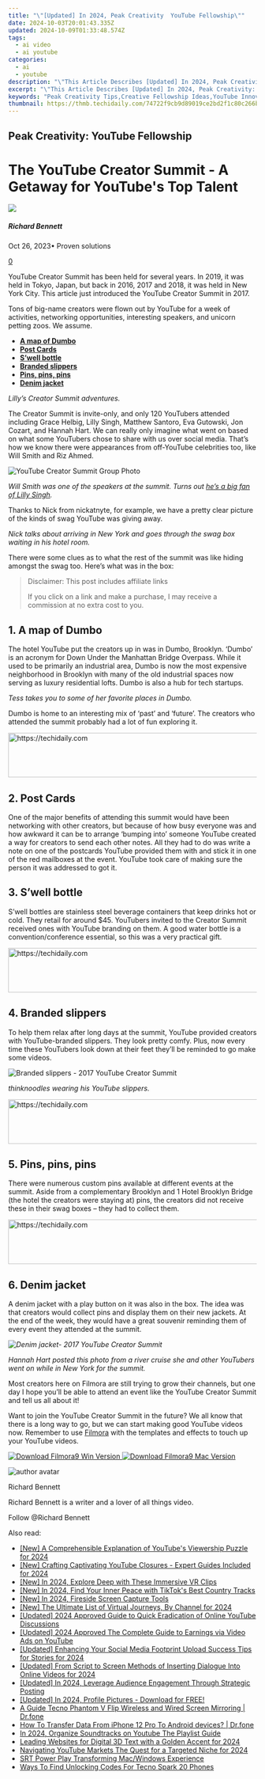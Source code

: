 ```yaml
---
title: "\"[Updated] In 2024, Peak Creativity  YouTube Fellowship\""
date: 2024-10-03T20:01:43.335Z
updated: 2024-10-09T01:33:48.574Z
tags:
  - ai video
  - ai youtube
categories:
  - ai
  - youtube
description: "\"This Article Describes [Updated] In 2024, Peak Creativity: YouTube Fellowship\""
excerpt: "\"This Article Describes [Updated] In 2024, Peak Creativity: YouTube Fellowship\""
keywords: "Peak Creativity Tips,Creative Fellowship Ideas,YouTube Innovators Guide,Fellowship & Original Content,Video Creativity Mastery,Inspirational YouTubers,Peak Content Excellence"
thumbnail: https://thmb.techidaily.com/74722f9cb9d89019ce2bd2f1c80c266bfc2adc6c2152da5539a4a5d5cb3e57e3.jpg
---
```


## Peak Creativity: YouTube Fellowship

# The YouTube Creator Summit - A Getaway for YouTube's Top Talent

![](https://images.wondershare.com/filmora/article-images/richard-bennett.jpg)

##### Richard Bennett

 Oct 26, 2023• Proven solutions

[0](#commentsBoxSeoTemplate)

YouTube Creator Summit has been held for several years. In 2019, it was held in Tokyo, Japan, but back in 2016, 2017 and 2018, it was held in New York City. This article just introduced the YouTube Creator Summit in 2017.

Tons of big-name creators were flown out by YouTube for a week of activities, networking opportunities, interesting speakers, and unicorn petting zoos. We assume.

* [**A map of Dumbo**](#dumbo)
* [**Post Cards**](#postcards)
* [**S’well bottle**](#bottle)
* [**Branded slippers**](#slippers)
* [**Pins, pins, pins**](#pins)
* [**Denim jacket**](#jacket)

_Lilly’s Creator Summit adventures._

The Creator Summit is invite-only, and only 120 YouTubers attended including Grace Helbig, Lilly Singh, Matthew Santoro, Eva Gutowski, Jon Cozart, and Hannah Hart. We can really only imagine what went on based on what some YouTubers chose to share with us over social media. That’s how we know there were appearances from off-YouTube celebrities too, like Will Smith and Riz Ahmed.

![YouTube Creator Summit Group Photo](https://images.wondershare.com/filmora/article-images/youtube-creator-summit-2017.jpg)

_Will Smith was one of the speakers at the summit. Turns out_ [_he’s a big fan of Lilly Singh_](https://www.youtube.com/watch?v=AGlcsogbAQY)_._

Thanks to Nick from nickatnyte, for example, we have a pretty clear picture of the kinds of swag YouTube was giving away.

_Nick talks about arriving in New York and goes through the swag box waiting in his hotel room._

There were some clues as to what the rest of the summit was like hiding amongst the swag too. Here’s what was in the box:

>  Disclaimer: This post includes affiliate links
>
>  If you click on a link and make a purchase, I may receive a commission at no extra cost to you.
>

## 1\. A map of Dumbo

The hotel YouTube put the creators up in was in Dumbo, Brooklyn. ‘Dumbo’ is an acronym for Down Under the Manhattan Bridge Overpass. While it used to be primarily an industrial area, Dumbo is now the most expensive neighborhood in Brooklyn with many of the old industrial spaces now serving as luxury residential lofts. Dumbo is also a hub for tech startups.

_Tess takes you to some of her favorite places in Dumbo._

Dumbo is home to an interesting mix of ‘past’ and ‘future’. The creators who attended the summit probably had a lot of fun exploring it.

<!-- affiliate ads begin -->
<a href="https://appsumo.8odi.net/c/5597632/1062447/7443" target="_top" id="1062447">
  <img src="//a.impactradius-go.com/display-ad/7443-1062447" border="0" alt="https://techidaily.com" width="600" height="90"/>
</a>
<img height="0" width="0" src="https://appsumo.8odi.net/i/5597632/1062447/7443" style="position:absolute;visibility:hidden;" border="0" />
<!-- affiliate ads end -->

## 2\. Post Cards

One of the major benefits of attending this summit would have been networking with other creators, but because of how busy everyone was and how awkward it can be to arrange ‘bumping into’ someone YouTube created a way for creators to send each other notes. All they had to do was write a note on one of the postcards YouTube provided them with and stick it in one of the red mailboxes at the event. YouTube took care of making sure the person it was addressed to got it.

## 3\. S’well bottle

S’well bottles are stainless steel beverage containers that keep drinks hot or cold. They retail for around $45\. YouTubers invited to the Creator Summit received ones with YouTube branding on them. A good water bottle is a convention/conference essential, so this was a very practical gift.

<!-- affiliate ads begin -->
<a href="https://appsumo.8odi.net/c/5597632/2075472/7443" target="_top" id="2075472">
  <img src="//a.impactradius-go.com/display-ad/7443-2075472" border="0" alt="https://techidaily.com" width="728" height="90"/>
</a>
<img height="0" width="0" src="https://appsumo.8odi.net/i/5597632/2075472/7443" style="position:absolute;visibility:hidden;" border="0" />
<!-- affiliate ads end -->

## 4\. Branded slippers

To help them relax after long days at the summit, YouTube provided creators with YouTube-branded slippers. They look pretty comfy. Plus, now every time these YouTubers look down at their feet they’ll be reminded to go make some videos.

![Branded slippers - 2017 YouTube Creator Summit](https://images.wondershare.com/filmora/article-images/youtube-creator-summit-branded-slippers.jpg)

_thinknoodles wearing his YouTube slippers._

<!-- affiliate ads begin -->
<a href="https://appsumo.8odi.net/c/5597632/2105860/7443" target="_top" id="2105860">
  <img src="//a.impactradius-go.com/display-ad/7443-2105860" border="0" alt="https://techidaily.com" width="728" height="90"/>
</a>
<img height="0" width="0" src="https://appsumo.8odi.net/i/5597632/2105860/7443" style="position:absolute;visibility:hidden;" border="0" />
<!-- affiliate ads end -->

## 5\. Pins, pins, pins

There were numerous custom pins available at different events at the summit. Aside from a complementary Brooklyn and 1 Hotel Brooklyn Bridge (the hotel the creators were staying at) pins, the creators did not receive these in their swag boxes – they had to collect them.

<!-- affiliate ads begin -->
<a href="https://review-au.sjv.io/c/5597632/2098702/14409" target="_top" id="2098702">
  <img src="//a.impactradius-go.com/display-ad/14409-2098702" border="0" alt="https://techidaily.com" width="728" height="90"/>
</a>
<img height="0" width="0" src="https://review-au.sjv.io/i/5597632/2098702/14409" style="position:absolute;visibility:hidden;" border="0" />
<!-- affiliate ads end -->

## 6\. Denim jacket

A denim jacket with a play button on it was also in the box. The idea was that creators would collect pins and display them on their new jackets. At the end of the week, they would have a great souvenir reminding them of every event they attended at the summit.

_![Denim jacket- 2017 YouTube Creator Summit](https://images.wondershare.com/filmora/article-images/youtube-creator-summit-denim-jacket.jpg)_

_Hannah Hart posted this photo from a river cruise she and other YouTubers went on while in New York for the summit._

Most creators here on Filmora are still trying to grow their channels, but one day I hope you’ll be able to attend an event like the YouTube Creator Summit and tell us all about it!

Want to join the YouTube Creator Summit in the future? We all know that there is a long way to go, but we can start making good YouTube videos now. Remember to use [Filmora](https://tools.techidaily.com/wondershare/filmora/download/) with the templates and effects to touch up your YouTube videos.

[![Download Filmora9 Win Version](https://images.wondershare.com/filmora/guide/download-btn-win.jpg) ](https://tools.techidaily.com/wondershare/filmora/download/) [![Download Filmora9 Mac Version](https://images.wondershare.com/filmora/guide/download-btn-mac.jpg) ](https://tools.techidaily.com/wondershare/filmora/download/)

![author avatar](https://images.wondershare.com/filmora/article-images/richard-bennett.jpg)

Richard Bennett

Richard Bennett is a writer and a lover of all things video.

Follow @Richard Bennett

<ins class="adsbygoogle"
     style="display:block"
     data-ad-format="autorelaxed"
     data-ad-client="ca-pub-7571918770474297"
     data-ad-slot="1223367746"></ins>

<ins class="adsbygoogle"
     style="display:block"
     data-ad-client="ca-pub-7571918770474297"
     data-ad-slot="8358498916"
     data-ad-format="auto"
     data-full-width-responsive="true"></ins>

<span class="atpl-alsoreadstyle">Also read:</span>
<div><ul>
<li><a href="https://facebook-video-footage.techidaily.com/new-a-comprehensible-explanation-of-youtubes-viewership-puzzle-for-2024/"><u>[New] A Comprehensible Explanation of YouTube's Viewership Puzzle for 2024</u></a></li>
<li><a href="https://youtube-zero.techidaily.com/rafting-captivating-youtube-closures-expert-guides-included-for-2024/"><u>[New] Crafting Captivating YouTube Closures - Expert Guides Included for 2024</u></a></li>
<li><a href="https://youtube-zero.techidaily.com/n-2024-explore-deep-with-these-immersive-vr-clips/"><u>[New] In 2024, Explore Deep with These Immersive VR Clips</u></a></li>
<li><a href="https://tiktok-video-recordings.techidaily.com/new-in-2024-find-your-inner-peace-with-tiktoks-best-country-tracks/"><u>[New] In 2024, Find Your Inner Peace with TikTok's Best Country Tracks</u></a></li>
<li><a href="https://video-screen-grab.techidaily.com/new-in-2024-fireside-screen-capture-tools/"><u>[New] In 2024, Fireside Screen Capture Tools</u></a></li>
<li><a href="https://youtube-zero.techidaily.com/he-ultimate-list-of-virtual-journeys-by-channel-for-2024/"><u>[New] The Ultimate List of Virtual Journeys, By Channel for 2024</u></a></li>
<li><a href="https://youtube-zero.techidaily.com/ed-2024-approved-guide-to-quick-eradication-of-online-youtube-discussions/"><u>[Updated] 2024 Approved Guide to Quick Eradication of Online YouTube Discussions</u></a></li>
<li><a href="https://youtube-zero.techidaily.com/ed-2024-approved-the-complete-guide-to-earnings-via-video-ads-on-youtube/"><u>[Updated] 2024 Approved The Complete Guide to Earnings via Video Ads on YouTube</u></a></li>
<li><a href="https://facebook-videos.techidaily.com/updated-enhancing-your-social-media-footprint-upload-success-tips-for-stories-for-2024/"><u>[Updated] Enhancing Your Social Media Footprint Upload Success Tips for Stories for 2024</u></a></li>
<li><a href="https://eaxpv-info.techidaily.com/updated-from-script-to-screen-methods-of-inserting-dialogue-into-online-videos-for-2024/"><u>[Updated] From Script to Screen Methods of Inserting Dialogue Into Online Videos for 2024</u></a></li>
<li><a href="https://youtube-zero.techidaily.com/ed-in-2024-leverage-audience-engagement-through-strategic-posting/"><u>[Updated] In 2024, Leverage Audience Engagement Through Strategic Posting</u></a></li>
<li><a href="https://youtube-zero.techidaily.com/ed-in-2024-profile-pictures-download-for-free/"><u>[Updated] In 2024, Profile Pictures - Download for FREE!</u></a></li>
<li><a href="https://screen-mirror.techidaily.com/a-guide-tecno-phantom-v-flip-wireless-and-wired-screen-mirroring-drfone-by-drfone-android/"><u>A Guide Tecno Phantom V Flip Wireless and Wired Screen Mirroring | Dr.fone</u></a></li>
<li><a href="https://blog-min.techidaily.com/how-to-transfer-data-from-iphone-12-pro-to-android-devices-drfone-by-drfone-transfer-data-from-ios-transfer-data-from-ios/"><u>How To Transfer Data From iPhone 12 Pro To Android devices? | Dr.fone</u></a></li>
<li><a href="https://youtube-zero.techidaily.com/24-organize-soundtracks-on-youtube-the-playlist-guide/"><u>In 2024, Organize Soundtracks on Youtube The Playlist Guide</u></a></li>
<li><a href="https://extra-skills.techidaily.com/leading-websites-for-digital-3d-text-with-a-golden-accent-for-2024/"><u>Leading Websites for Digital 3D Text with a Golden Accent for 2024</u></a></li>
<li><a href="https://youtube-zero.techidaily.com/ating-youtube-markets-the-quest-for-a-targeted-niche-for-2024/"><u>Navigating YouTube Markets The Quest for a Targeted Niche for 2024</u></a></li>
<li><a href="https://extra-lessons.techidaily.com/srt-power-play-transforming-macwindows-experience/"><u>SRT Power Play Transforming Mac/Windows Experience</u></a></li>
<li><a href="https://sim-unlock.techidaily.com/ways-to-find-unlocking-codes-for-tecno-spark-20-phones-by-drfone-android/"><u>Ways To Find Unlocking Codes For Tecno Spark 20 Phones</u></a></li>
</ul></div>

